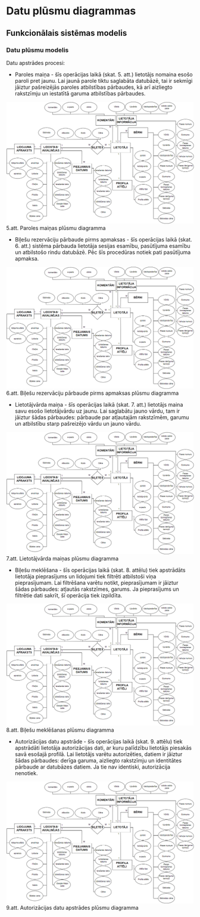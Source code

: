 # Datu plūsmu diagrammas 
## Funkcionālais sistēmas modelis
### Datu plūsmu modelis

Datu apstrādes procesi:
*	Paroles maiņa - šīs operācijas laikā (skat. 5. att.) lietotājs nomaina esošo paroli pret jaunu. Lai jaunā parole tiktu saglabāta datubāzē, tai ir sekmīgi jāiztur pašreizējās paroles atbilstības pārbaudes, kā arī aizliegto rakstzīmju un iestatītā garuma atbilstības pārbaudes.

![DP41 Deniss Kozlovs Datu plūsmu diagramma 1](https://github.com/rvt-prog-kval-24/DP41-DenissKozlovs-AviabiesuMeklesanasUnRezervesanasVietne/blob/main/documentation/atteli/er_diagram.png "DP41 Deniss Kozlovs Paroles maiņas  plūsmu diagramm")
5.att. Paroles maiņas  plūsmu diagramma

*	Biļešu rezervāciju pārbaude pirms apmaksas - šīs operācijas laikā (skat. 6. att.) sistēma pārbauda lietotāja sesijas esamību, pasūtījuma esamību un atbilstošo rindu datubāzē. Pēc šīs procedūras notiek pati pasūtījuma apmaksa. 

![DP41 Deniss Kozlovs Datu plūsmu diagramma 2](https://github.com/rvt-prog-kval-24/DP41-DenissKozlovs-AviabiesuMeklesanasUnRezervesanasVietne/blob/main/documentation/atteli/er_diagram.png "DP41 Deniss Kozlovs Biļešu rezervāciju pārbaude pirms apmaksas plūsmu diagramma")
6.att. Biļešu rezervāciju pārbaude pirms apmaksas plūsmu diagramma

*	Lietotājvārda maiņa - šīs operācijas laikā (skat. 7. att.) lietotājs maina savu esošo lietotājvārdu uz jaunu. Lai saglabātu jauno vārdu, tam ir jāiztur šādas pārbaudes: pārbaude par atļautajām rakstzīmēm, garumu un atbilstību starp pašreizējo vārdu un jauno vārdu.

![DP41 Deniss Kozlovs Datu plūsmu diagramma 3](https://github.com/rvt-prog-kval-24/DP41-DenissKozlovs-AviabiesuMeklesanasUnRezervesanasVietne/blob/main/documentation/atteli/er_diagram.png "DP41 Deniss Kozlovs  Lietotājvārda maiņas  plūsmu diagramma") 
7.att. Lietotājvārda maiņas  plūsmu diagramma

*	Biļešu meklēšana - šīs operācijas laikā (skat. 8. attēlu) tiek apstrādāts lietotāja pieprasījums un lidojumi tiek filtrēti atbilstoši viņa pieprasījumam. Lai filtrēšana varētu notikt, pieprasījumam ir jāiztur šādas pārbaudes: atļautās rakstzīmes, garums. Ja pieprasījums un filtrētie dati sakrīt, šī operācija tiek izpildīta.

![DP41 Deniss Kozlovs Datu plūsmu diagramma 4](https://github.com/rvt-prog-kval-24/DP41-DenissKozlovs-AviabiesuMeklesanasUnRezervesanasVietne/blob/main/documentation/atteli/er_diagram.png "DP41 Deniss Kozlovs Biļešu meklēšanas  plūsmu diagramma") 
8.att. Biļešu meklēšanas  plūsmu diagramma

*	Autorizācijas datu apstrāde - šīs operācijas laikā (skat. 9. attēlu) tiek apstrādāti lietotāja autorizācijas dati, ar kuru palīdzību lietotājs piesakās savā esošajā profilā. Lai lietotājs varētu autorizēties, datiem ir jāiztur šādas pārbaudes: derīga garuma, aizliegto rakstzīmju un identitātes pārbaude ar datubāzes datiem. Ja tie nav identiski, autorizācija nenotiek.  

![DP41 Deniss Kozlovs Datu plūsmu diagramma 5](https://github.com/rvt-prog-kval-24/DP41-DenissKozlovs-AviabiesuMeklesanasUnRezervesanasVietne/blob/main/documentation/atteli/er_diagram.png "DP41 Deniss Kozlovs Autorizācijas datu apstrādes  plūsmu diagramma") 
9.att. Autorizācijas datu apstrādes  plūsmu diagramma

